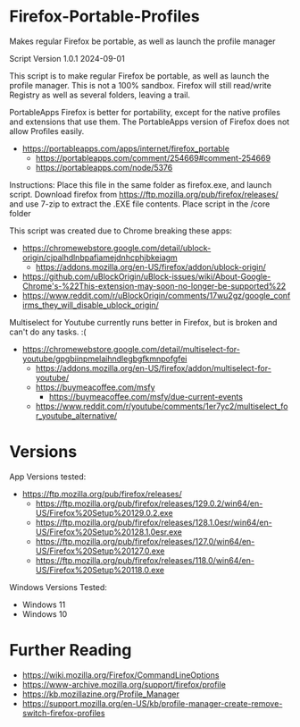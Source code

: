 # Firefox-Portable-Profiles
Makes regular Firefox be portable, as well as launch the profile manager

Script Version 1.0.1 2024-09-01

This script is to make regular Firefox be portable, as well as launch the profile manager. 
This is not a 100% sandbox. Firefox will still read/write Registry as well as several folders, leaving a trail.

PortableApps Firefox is better for portability, except for the native profiles and extensions that use them.
The PortableApps version of Firefox does not allow Profiles easily. 
  - https://portableapps.com/apps/internet/firefox_portable
    - https://portableapps.com/comment/254669#comment-254669
    - https://portableapps.com/node/5376
	

Instructions: Place this file in the same folder as firefox.exe, and launch script.
Download firefox from https://ftp.mozilla.org/pub/firefox/releases/ and use 7-zip to extract the .EXE file contents. Place script in the /core folder


This script was created due to Chrome breaking these apps:
- https://chromewebstore.google.com/detail/ublock-origin/cjpalhdlnbpafiamejdnhcphjbkeiagm
  - https://addons.mozilla.org/en-US/firefox/addon/ublock-origin/
 - https://github.com/uBlockOrigin/uBlock-issues/wiki/About-Google-Chrome's-%22This-extension-may-soon-no-longer-be-supported%22
 - https://www.reddit.com/r/uBlockOrigin/comments/17wu2gz/google_confirms_they_will_disable_ublock_origin/
	
Multiselect for Youtube currently runs better in Firefox, but is broken and can't do any tasks. :( 
- https://chromewebstore.google.com/detail/multiselect-for-youtube/gpgbiinpmelaihndlegbgfkmnpofgfei
	- https://addons.mozilla.org/en-US/firefox/addon/multiselect-for-youtube/
	- https://buymeacoffee.com/msfy
	  - https://buymeacoffee.com/msfy/due-current-events
	- https://www.reddit.com/r/youtube/comments/1er7yc2/multiselect_for_youtube_alternative/

# Versions
App Versions tested:
-	https://ftp.mozilla.org/pub/firefox/releases/
	-	https://ftp.mozilla.org/pub/firefox/releases/129.0.2/win64/en-US/Firefox%20Setup%20129.0.2.exe
	-	https://ftp.mozilla.org/pub/firefox/releases/128.1.0esr/win64/en-US/Firefox%20Setup%20128.1.0esr.exe
	-	https://ftp.mozilla.org/pub/firefox/releases/127.0/win64/en-US/Firefox%20Setup%20127.0.exe
	-	https://ftp.mozilla.org/pub/firefox/releases/118.0/win64/en-US/Firefox%20Setup%20118.0.exe
		
Windows Versions Tested:
-	Windows 11
- Windows 10
  
# Further Reading
- https://wiki.mozilla.org/Firefox/CommandLineOptions
- https://www-archive.mozilla.org/support/firefox/profile
- https://kb.mozillazine.org/Profile_Manager
- https://support.mozilla.org/en-US/kb/profile-manager-create-remove-switch-firefox-profiles
